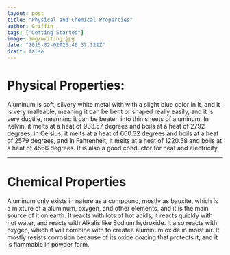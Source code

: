 ```yaml
---
layout: post
title: "Physical and Chemical Properties"
author: Griffin
tags: ["Getting Started"]
image: img/writing.jpg
date: "2015-02-02T23:46:37.121Z"
draft: false
---
```


# Physical Properties:

Aluminum is soft, silvery white metal with with a slight blue color in it, and it is very malleable, meaning it can be bent or shaped really easily, and it is very ductile, meanning it can be beaten into thin sheets of aluminum. In Kelvin, it melts at a heat of 933.57 degrees and boils at a heat of 2792 degrees, in Celsius, it melts at a heat of 660.32 degrees and boils at a heat of 2579 degrees, and in Fahrenheit, it melts at a heat of 1220.58 and boils at a heat of 4566 degrees. It is also a good conductor for  heat and electricity.

---

# Chemical Properties

Aluminum only exists in nature as a compound, mostly as bauxite, which is a mixture of a aluminum, oxygen, and other elements, and it is the main source of it on earth. It reacts with lots of hot acids, it reacts quickly with hot water, and reacts with Alkalis like Sodium hydroxide. It also reacts with oxygen, which it will combine with to createe aluminum oxide in moist air. It mostly resists corrosion because of its oxide coating that protects it, and it is flammable in powder form.
